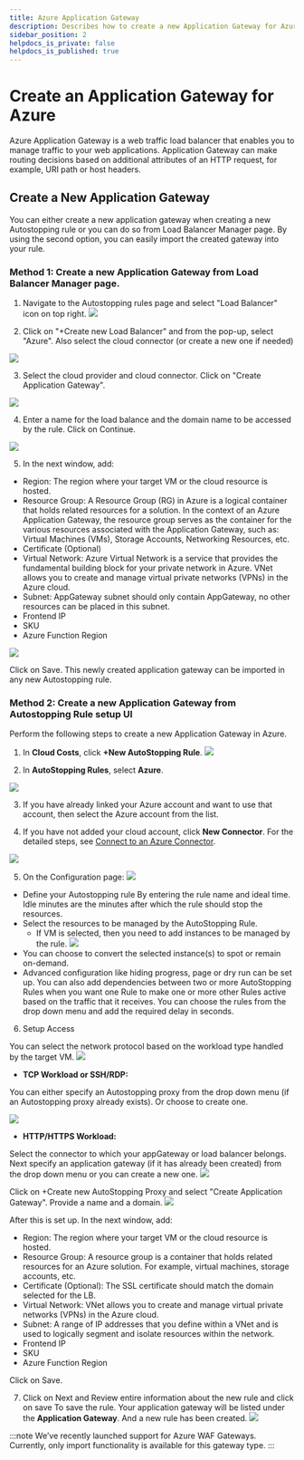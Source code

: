 ```yaml
---
title: Azure Application Gateway 
description: Describes how to create a new Application Gateway for Azure.
sidebar_position: 2
helpdocs_is_private: false
helpdocs_is_published: true
---
```

# Create an Application Gateway for Azure

Azure Application Gateway is a web traffic load balancer that enables you to manage traffic to your web applications. Application Gateway can make routing decisions based on additional attributes of an HTTP request, for example, URI path or host headers.


## Create a New Application Gateway

You can either create a new application gateway when creating a new Autostopping rule or you can do so from Load Balancer Manager page. By using the second option, you can easily import the created gateway into your rule.

### Method 1: Create a new Application Gateway from Load Balancer Manager page.

1. Navigate to the Autostopping rules page and select "Load Balancer" icon on top right.
![](./static/create-lb-1.png)

2. Click on "+Create new Load Balancer" and from the pop-up, select "Azure". Also select the cloud connector (or create a new one if needed)

![](./static/create-lb-2.png)

3. Select the cloud provider and cloud connector. Click on "Create Application Gateway".

![](./static/create-lb-3.png)

4. Enter a name for the load balance and the domain name to be accessed by the rule. Click on Continue.

![](./static/create-lb-4.png)

5. In the next window, add:
- Region: The region where your target VM or the cloud resource is hosted.
- Resource Group: A Resource Group (RG) in Azure is a logical container that holds related resources for a solution. In the context of an Azure Application Gateway, the resource group serves as the container for the various resources associated with the Application Gateway, such as: Virtual Machines (VMs), Storage Accounts, Networking Resources, etc.
- Certificate (Optional)
- Virtual Network: Azure Virtual Network is a service that provides the fundamental building block for your private network in Azure. VNet allows you to create and manage virtual private networks (VPNs) in the Azure cloud. 
- Subnet: AppGateway subnet should only contain AppGateway, no other resources can be placed in this subnet.
- Frontend IP
- SKU
- Azure Function Region

![](./static/create-lb-5.png)

Click on Save.
This newly created application gateway can be imported in any new Autostopping rule. 


### Method 2: Create a new Application Gateway from Autostopping Rule setup UI

Perform the following steps to create a new Application Gateway in Azure.

1. In **Cloud Costs**, click **+New AutoStopping Rule**.
![](./static/create-lb-6.png)

2. In **AutoStopping Rules**, select **Azure**. 
   
![](./static/create-lb-7.png)

3. If you have already linked your Azure account and want to use that account, then select the Azure account from the list.

4. If you have not added your cloud account, click **New Connector**. For the detailed steps, see [Connect to an Azure Connector](/docs/cloud-cost-management/get-started/onboarding-guide/set-up-cost-visibility-for-azure).  

  ![](./static/create-an-application-gateway-for-azure-04.png)
  
5. On the Configuration page:
![](./static/create-lb-8.png)

- Define your Autostopping rule By entering the rule name and ideal time. Idle minutes are the minutes after which the rule should stop the resources.
- Select the resources to be managed by the AutoStopping Rule. 
  - If VM is selected, then you need to add instances to be managed by the rule. 
  ![](./static/create-lb-9.png)
- You can choose to convert the selected instance(s) to spot or remain on-demand.
- Advanced configuration like hiding progress, page or dry run can be set up. You can also add dependencies between two or more AutoStopping Rules when you want one Rule to make one or more other Rules active based on the traffic that it receives. You can choose the rules from the drop down menu and add the required delay in seconds.

6. Setup Access

You can select the network protocol based on the workload type handled by the target VM.
 ![](./static/create-lb-10.png)

- **TCP Workload or SSH/RDP:**

You can either specify an Autostopping proxy from the drop down menu (if an Autostopping proxy already exists). Or choose to create one.

 ![](./static/create-lb-11.png)

- **HTTP/HTTPS Workload:**

Select the connector to which your appGateway or load balancer belongs. Next specify an application gateway (if it has already been created) from the drop down menu or you can create a new one.
 ![](./static/create-lb-12.png)

Click on +Create new AutoStopping Proxy and select "Create Application Gateway". Provide a name and a domain. 
 ![](./static/create-lb-13.png)

After this is set up. In the next window, add:
- Region: The region where your target VM or the cloud resource is hosted.
- Resource Group: A resource group is a container that holds related resources for an Azure solution. For example, virtual machines, storage accounts, etc.
- Certificate (Optional): The SSL certificate should match the domain selected for the LB. 
- Virtual Network: VNet allows you to create and manage virtual private networks (VPNs) in the Azure cloud. 
- Subnet: A range of IP addresses that you define within a VNet and is used to logically segment and isolate resources within the network.
- Frontend IP
- SKU
- Azure Function Region

Click on Save.

7. Click on Next and Review entire information about the new rule and click on save To save the rule. Your application gateway will be listed under the **Application Gateway**. And a new rule has been created.
 ![](./static/create-lb-14.png)

:::note
We’ve recently launched support for Azure WAF Gateways. Currently, only import functionality is available for this gateway type.
:::

